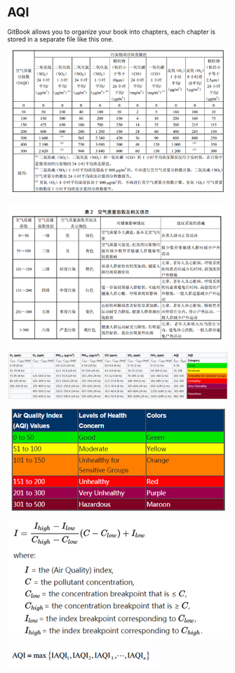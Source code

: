 # AQI

GitBook allows you to organize your book into chapters, each chapter is stored in a separate file like this one.

![](/assets/CHNAQIimport.png)



![](/assets/CHNtable.png)



![](/assets/US-standard.png)

![](/assets/ustable.png)

![](/assets/Caculation0.png)

![](/assets/caculation1.png)





